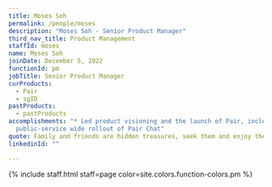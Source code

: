 ```yaml
---
title: Moses Soh
permalink: /people/moses
description: "Moses Soh - Senior Product Manager"
third_nav_title: Product Management
staffId: moses
name: Moses Soh
joinDate: December 5, 2022
functionId: pm
jobTitle: Senior Product Manager
curProducts:
  - Pair
  - sgID
pastProducts:
  - pastProducts
accomplishments: "* Led product visioning and the launch of Pair, including
  public-service wide rollout of Pair Chat"
quote: Family and friends are hidden treasures, seek them and enjoy their riches.
linkedinId: ""

---
```


{% include staff.html staff=page color=site.colors.function-colors.pm %}
